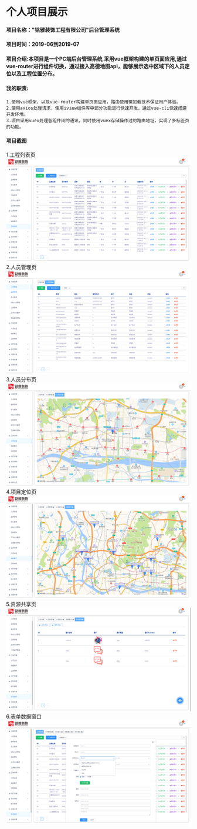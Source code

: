 # 个人项目展示
#### 项目名称："铭雅装饰工程有限公司"后台管理系统
#### 项目时间：2019-06到2019-07
#### 项目介绍:本项目是一个PC端后台管理系统,采用vue框架构建的单页面应用,通过vue-router进行组件切换，通过接入高德地图api，能够展示选中区域下的人员定位以及工程位置分布。
#### 我的职责:
	1.使用vue框架，以及vue-router构建单页面应用，路由使用懒加载技术保证用户体验。
	2.使用axios处理请求，使用iview组件库中部分功能进行快速开发，通过vue-cli快速搭建开发环境。
	3.项目采用vuex处理各组件间的通讯，同时使用vuex存储操作过的路由地址，实现了多标签页的功能。
#### 项目截图
1.工程列表页
	![Image text](https://github.com/linzi12138/projectImg/blob/master/Screenshot%20from%202019-07-28%2015-13-44.png)
2.人员管理页
	![Image text](https://github.com/linzi12138/projectImg/blob/master/Screenshot%20from%202019-07-28%2015-14-13.png)
3.人员分布页
	![Image text](https://github.com/linzi12138/projectImg/blob/master/Screenshot%20from%202019-07-28%2015-14-36.png)
4.项目定位页
	![Image text](https://github.com/linzi12138/projectImg/blob/master/Screenshot%20from%202019-07-28%2015-16-16.png)
5.资源共享页
	![Image text](https://github.com/linzi12138/projectImg/blob/master/Screenshot%20from%202019-07-28%2015-16-46.png)
6.表单数据窗口
	![Image text](https://github.com/linzi12138/projectImg/blob/master/Screenshot%20from%202019-07-28%2015-17-39.png)
